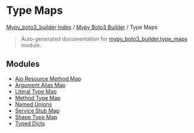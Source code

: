 # Type Maps

[Mypy_boto3_builder Index](../../README.md#mypy_boto3_builder-index) / [Mypy Boto3 Builder](../index.md#mypy-boto3-builder) / Type Maps

> Auto-generated documentation for [mypy_boto3_builder.type_maps](https://github.com/youtype/mypy_boto3_builder/blob/main/mypy_boto3_builder/type_maps/__init__.py) module.

## Modules

- [Aio Resource Method Map](./aio_resource_method_map.md)
- [Argument Alias Map](./argument_alias_map.md)
- [Literal Type Map](./literal_type_map.md)
- [Method Type Map](./method_type_map.md)
- [Named Unions](./named_unions.md)
- [Service Stub Map](service_stub_map/index.md)
- [Shape Type Map](./shape_type_map.md)
- [Typed Dicts](./typed_dicts.md)
